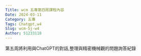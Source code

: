 ```yaml
---
Title: wcm 五專第四周課程內容
Date: 2024-03-11 
Category: 五專
Tags: Chatgpt,w4
Slug: wcm-5j-w4
Author: 51233118
---
```


第五周將利用與ChatGPT的對話,整理與精密機械觀的問題詢答紀錄

<!-- PELICAN_END_SUMMARY -->